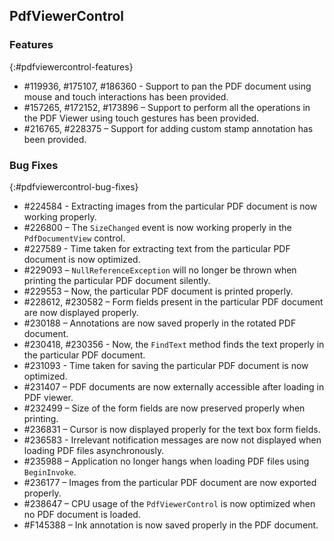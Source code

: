 ## PdfViewerControl

### Features
{:#pdfviewercontrol-features}

* \#119936, \#175107, \#186360 - Support to pan the PDF document using mouse and touch interactions has been provided.
* \#157265, \#172152, \#173896 – Support to perform all the operations in the PDF Viewer using touch gestures has been provided.
* \#216765, \#228375 – Support for adding custom stamp annotation has been provided.

### Bug Fixes
{:#pdfviewercontrol-bug-fixes} 

* \#224584 - Extracting images from the particular PDF document is now working properly.
* \#226800 – The `SizeChanged` event is now working properly in the `PdfDocumentView` control.
* \#227589 - Time taken for extracting text from the particular PDF document is now optimized.
* \#229093 – `NullReferenceException` will no longer be thrown when printing the particular PDF document silently.
* \#229553 – Now, the particular PDF document is printed properly.
* \#228612, \#230582 – Form fields present in the particular PDF document are now displayed properly.
* \#230188 – Annotations are now saved properly in the rotated PDF document.
* \#230418, \#230356 - Now, the `FindText` method finds the text properly in the particular PDF document.
* \#231093 - Time taken for saving the particular PDF document is now optimized.
* \#231407 – PDF documents are now externally accessible after loading in PDF viewer.
* \#232499 – Size of the form fields are now preserved properly when printing.
* \#236831 – Cursor is now displayed properly for the text box form fields.
* \#236583 - Irrelevant notification messages are now not displayed when loading PDF files asynchronously.
* \#235988 – Application no longer hangs when loading PDF files using `BeginInvoke`.
* \#236177 – Images from the particular PDF document are now exported properly.
* \#238647 – CPU usage of the `PdfViewerControl` is now optimized when no PDF document is loaded.
* \#F145388 – Ink annotation is now saved properly in the PDF document.